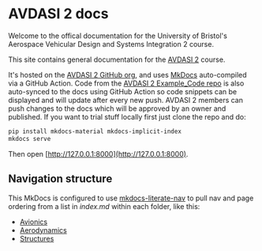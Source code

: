 # AVDASI 2 docs

Welcome to the offical documentation for the University of Bristol's Aerospace Vehicular Design and Systems Integration 2 course.


This site contains general documentation for the [AVDASI 2](https://github.com/AVDASI2) course.

It's hosted on the [AVDASI 2 GitHub org](https://github.com/AVDASI2), and uses [MkDocs](https://www.mkdocs.org) auto-compiled via a GitHub Action. Code from the [AVDASI 2 Example_Code repo](https://github.com/AVDASI2/Example_Code) is also auto-synced to the docs using GitHub Action so code snippets can be displayed and will update after every new push. AVDASI 2 members can push changes to the docs which will be approved by an owner and published. If you want to trial stuff locally first just clone the repo and do:

```bash
pip install mkdocs-material mkdocs-implicit-index
mkdocs serve
```

Then open [http://127.0.0.1:8000](http://127.0.0.1:8000).

## Navigation structure

This MkDocs is configured to use [mkdocs-literate-nav](https://oprypin.github.io/mkdocs-literate-nav/) to pull nav and page ordering from a list in _index.md_ within each folder, like this:

- [Avionics](Avionics/)
- [Aerodynamics](Aerodynamics/)
- [Structures](Structures/)
